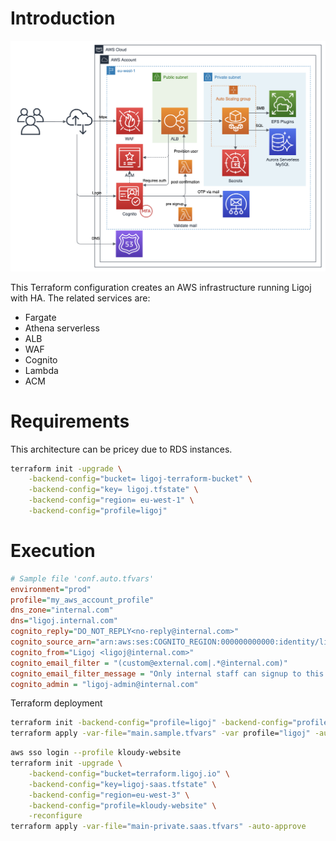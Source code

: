 # Introduction

![Architecture](architecture.png "Architecture")

This Terraform configuration creates an AWS infrastructure running Ligoj with HA.
The related services are:
- Fargate
- Athena serverless
- ALB
- WAF
- Cognito
- Lambda
- ACM

# Requirements

This architecture can be pricey due to RDS instances.

``` bash
terraform init -upgrade \
    -backend-config="bucket= ligoj-terraform-bucket" \
    -backend-config="key= ligoj.tfstate" \
    -backend-config="region= eu-west-1" \
    -backend-config="profile=ligoj"
```

# Execution

``` ini
# Sample file 'conf.auto.tfvars'
environment="prod"
profile="my_aws_account_profile"
dns_zone="internal.com"
dns="ligoj.internal.com"
cognito_reply="DO_NOT_REPLY<no-reply@internal.com>"
cognito_source_arn="arn:aws:ses:COGNITO_REGION:000000000000:identity/ligoj@internal.com"
cognito_from="Ligoj <ligoj@internal.com>"
cognito_email_filter = "(custom@external.com|.*@internal.com)"
cognito_email_filter_message = "Only internal staff can signup to this application"
cognito_admin = "ligoj-admin@internal.com"
```

Terraform deployment

``` bash
terraform init -backend-config="profile=ligoj" -backend-config="profile=ligoj" -reconfigure
terraform apply -var-file="main.sample.tfvars" -var profile="ligoj" -auto-approve
```


``` bash
aws sso login --profile kloudy-website
terraform init -upgrade \
    -backend-config="bucket=terraform.ligoj.io" \
    -backend-config="key=ligoj-saas.tfstate" \
    -backend-config="region=eu-west-3" \
    -backend-config="profile=kloudy-website" \
    -reconfigure
terraform apply -var-file="main-private.saas.tfvars" -auto-approve
```